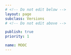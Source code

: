 ```yaml
---
# <!-- Do not edit below -->
layout: page
subclass: Versions
# <!-- Do not edit above -->

publish: true
priority: 1

name: MOOC
---
```

